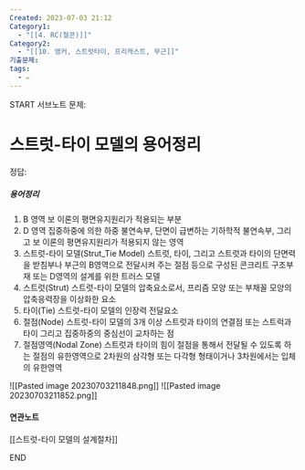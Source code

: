 ```yaml
---
Created: 2023-07-03 21:12
Category1:
  - "[[4. RC(철콘)]]"
Category2:
  - "[[10. 앵커, 스트럿타이, 프리캐스트, 무근]]"
기출문제:
tags:
  - ✏️
---
```

START
서브노트
문제:  
# 스트럿-타이 모델의 용어정리

정답: 
##### 용어정리
1. B 영역
   보 이론의 평면유지원리가 적용되는 부분
2. D 영역
   집중하중에 의한 하중 불연속부, 단면이 급변하는 기하학적 불연속부, 그리고 보 이론의 평면유지원리가 적용되지 않는 영역
3. 스트럿-타이 모델(Strut_Tie Model)
   스트럿, 타이, 그리고 스트럿과 타이의 단면력을 받침부나 부근의 B영역으로 전달시켜 주는 절점 등으로 구성된 콘크리트 구조부재 또는 D영역의 설계를 위한 트러스 모델
4. 스트럿(Strut)
   스트럿-타이 모델의 압축요소로서, 프리즘 모양 또는 부채꼴 모양의 압축응력장을 이상화한 요소
5. 타이(Tie)
   스트럿-타이 모델의 인장력 전달요소
6. 절점(Node)
   스트럿-타이 모델의 3개 이상 스트럿과 타이의 연결점 또는 스트럭과 타이 그리고 집중하중의 중심선이 교차하는 점
7. 절점영역(Nodal Zone)
   스트럿과 타이의 힘이 절점을 통해서 전달될 수 있도록 하는 절점의 유한영역으로 2차원의 삼각형 또는 다각형 형태이거나 3차원에서는 입체의 유한영역

![[Pasted image 20230703211848.png]]
![[Pasted image 20230703211852.png]]

#### 연관노트
[[스트럿-타이 모델의 설계절차]]
<!--ID: 1688389336281-->
END

